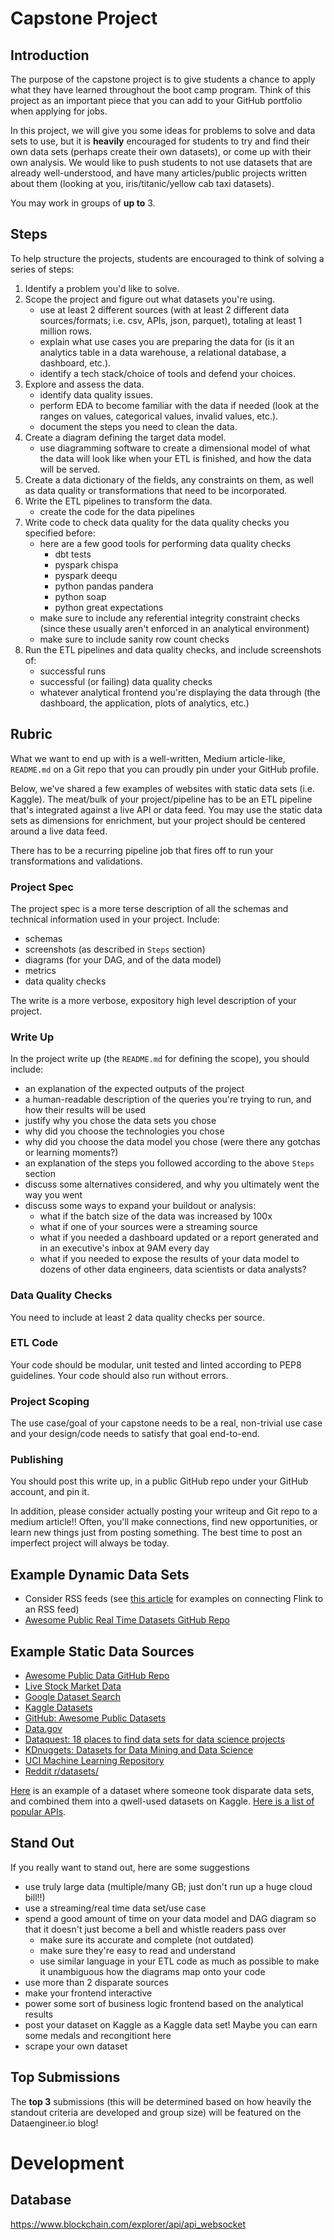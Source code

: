 # Capstone Project

## Introduction

The purpose of the capstone project is to give students a chance to apply what they have learned throughout the boot camp program. Think of this project as an important piece that you can add to your GitHub portfolio when applying for jobs.

In this project, we will give you some ideas for problems to solve and data sets to use, but it is **heavily** encouraged for students to try and find their own data sets (perhaps create their own datasets), or come up with their own analysis. We would like to push students to not use datasets that are already well-understood, and have many articles/public projects written about them (looking at you, iris/titanic/yellow cab taxi datasets).

You may work in groups of **up to** 3.

## Steps

To help structure the projects, students are encouraged to think of solving a series of steps:

1. Identify a problem you'd like to solve.
2. Scope the project and figure out what datasets you're using.
   - use at least 2 different sources (with at least 2 different data sources/formats; i.e. csv, APIs, json, parquet), totaling at least 1 million rows.
   - explain what use cases you are preparing the data for (is it an analytics table in a data warehouse, a relational database, a dashboard, etc.).
   - identify a tech stack/choice of tools and defend your choices.
3. Explore and assess the data.
   - identify data quality issues.
   - perform EDA to become familiar with the data if needed (look at the ranges on values, categorical values, invalid values, etc.).
   - document the steps you need to clean the data.
4. Create a diagram defining the target data model.
   - use diagramming software to create a dimensional model of what the data will look like when your ETL is finished, and how the data will be served.
5. Create a data dictionary of the fields, any constraints on them, as well as data quality or transformations that need to be incorporated.
6. Write the ETL pipelines to transform the data.
   - create the code for the data pipelines
7. Write code to check data quality for the data quality checks you specified before:
   - here are a few good tools for performing data quality checks
     - dbt tests
     - pyspark chispa
     - pyspark deequ
     - python pandas pandera
     - python soap
     - python great expectations
   - make sure to include any referential integrity constraint checks (since these usually aren't enforced in an analytical environment)
   - make sure to include sanity row count checks
8. Run the ETL pipelines and data quality checks, and include screenshots of:
   - successful runs
   - successful (or failing) data quality checks
   - whatever analytical frontend you're displaying the data through (the dashboard, the application, plots of analytics, etc.)

## Rubric

What we want to end up with is a well-written, Medium article-like, `README.md` on a Git repo that you can proudly pin under your GitHub profile.

Below, we've shared a few examples of websites with static data sets (i.e. Kaggle).
The meat/bulk of your project/pipeline has to be an ETL pipeline that's integrated against a live API or data feed. You may use the static data sets as dimensions for enrichment, but your project should be centered around a live data feed.

There has to be a recurring pipeline job that fires off to run your transformations and validations.

### Project Spec

The project spec is a more terse description of all the schemas and technical information used in your project.
Include:

- schemas
- screenshots (as described in `Steps` section)
- diagrams (for your DAG, and of the data model)
- metrics
- data quality checks

The write is a more verbose, expository high level description of your project.

### Write Up

In the project write up (the `README.md` for defining the scope), you should include:

- an explanation of the expected outputs of the project
- a human-readable description of the queries you're trying to run, and how their results will be used
- justify why you chose the data sets you chose
- why did you choose the technologies you chose
- why did you choose the data model you chose (were there any gotchas or learning moments?)
- an explanation of the steps you followed according to the above `Steps` section
- discuss some alternatives considered, and why you ultimately went the way you went
- discuss some ways to expand your buildout or analysis:
  - what if the batch size of the data was increased by 100x
  - what if one of your sources were a streaming source
  - what if you needed a dashboard updated or a report generated and in an executive's inbox at 9AM every day
  - what if you needed to expose the results of your data model to dozens of other data engineers, data scientists or data analysts?

### Data Quality Checks

You need to include at least 2 data quality checks per source.

### ETL Code

Your code should be modular, unit tested and linted according to PEP8 guidelines. Your code should also run without errors.

### Project Scoping

The use case/goal of your capstone needs to be a real, non-trivial use case and your design/code needs to satisfy that goal end-to-end.

### Publishing

You should post this write up, in a public GitHub repo under your GitHub account, and pin it.

In addition, please consider actually posting your writeup and Git repo to a medium article!! Often, you'll make connections, find new opportunities, or learn new things just from posting something. The best time to post an imperfect project will always be today.

## Example Dynamic Data Sets

- Consider RSS feeds (see [this article](https://medium.com/cloudera-inc/consuming-rss-feeds-from-flink-sql-eaf33c1a5a23) for examples on connecting Flink to an RSS feed)
- [Awesome Public Real Time Datasets GitHub Repo](https://github.com/bytewax/awesome-public-real-time-datasets)

## Example Static Data Sources

- [Awesome Public Data GitHub Repo](https://github.com/awesomedata/awesome-public-datasets)
- [Live Stock Market Data](https://polygon.io/)
- [Google Dataset Search](https://datasetsearch.research.google.com/)
- [Kaggle Datasets](https://www.kaggle.com/datasets)
- [GitHub: Awesome Public Datasets](https://github.com/awesomedata/awesome-public-datasets)
- [Data.gov](https://catalog.data.gov/dataset)
- [Dataquest: 18 places to find data sets for data science projects](https://www.dataquest.io/blog/free-datasets-for-projects/)
- [KDnuggets: Datasets for Data Mining and Data Science](https://www.kdnuggets.com/datasets/index.html)
- [UCI Machine Learning Repository](https://archive.ics.uci.edu/datasets)
- [Reddit r/datasets/](https://www.reddit.com/r/datasets/)

[Here](https://www.kaggle.com/datasets/hugomathien/soccer) is an example of a dataset where someone took disparate data sets, and combined them into a qwell-used datasets on Kaggle.
[Here is a list of popular APIs](https://rapidapi.com/blog/most-popular-apis-2018/).

## Stand Out

If you really want to stand out, here are some suggestions

- use truly large data (multiple/many GB; just don't run up a huge cloud bill!!)
- use a streaming/real time data set/use case
- spend a good amount of time on your data model and DAG diagram so that it doesn't just become a bell and whistle readers pass over
  - make sure its accurate and complete (not outdated)
  - make sure they're easy to read and understand
  - use similar language in your ETL code as much as possible to make it unambiguous how the diagrams map onto your code
- use more than 2 disparate sources
- make your frontend interactive
- power some sort of business logic frontend based on the analytical results
- post your dataset on Kaggle as a Kaggle data set! Maybe you can earn some medals and recongitiont here
- scrape your own dataset

## Top Submissions

The **top 3** submissions (this will be determined based on how heavily the standout criteria are developed and group size) will be featured on the Dataengineer.io blog!

# Development

## Database

https://www.blockchain.com/explorer/api/api_websocket
